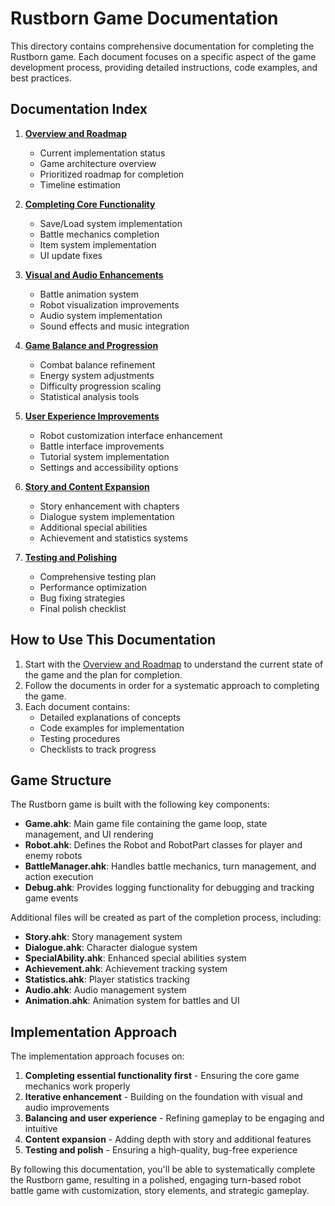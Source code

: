 # Rustborn Game Documentation

This directory contains comprehensive documentation for completing the Rustborn game. Each document focuses on a specific aspect of the game development process, providing detailed instructions, code examples, and best practices.

## Documentation Index

1. [**Overview and Roadmap**](01_Overview_and_Roadmap.md)
   - Current implementation status
   - Game architecture overview
   - Prioritized roadmap for completion
   - Timeline estimation

2. [**Completing Core Functionality**](02_Completing_Core_Functionality.md)
   - Save/Load system implementation
   - Battle mechanics completion
   - Item system implementation
   - UI update fixes

3. [**Visual and Audio Enhancements**](03_Visual_and_Audio_Enhancements.md)
   - Battle animation system
   - Robot visualization improvements
   - Audio system implementation
   - Sound effects and music integration

4. [**Game Balance and Progression**](04_Game_Balance_and_Progression.md)
   - Combat balance refinement
   - Energy system adjustments
   - Difficulty progression scaling
   - Statistical analysis tools

5. [**User Experience Improvements**](05_User_Experience_Improvements.md)
   - Robot customization interface enhancement
   - Battle interface improvements
   - Tutorial system implementation
   - Settings and accessibility options

6. [**Story and Content Expansion**](06_Story_and_Content_Expansion.md)
   - Story enhancement with chapters
   - Dialogue system implementation
   - Additional special abilities
   - Achievement and statistics systems

7. [**Testing and Polishing**](07_Testing_and_Polishing.md)
   - Comprehensive testing plan
   - Performance optimization
   - Bug fixing strategies
   - Final polish checklist

## How to Use This Documentation

1. Start with the [Overview and Roadmap](01_Overview_and_Roadmap.md) to understand the current state of the game and the plan for completion.
2. Follow the documents in order for a systematic approach to completing the game.
3. Each document contains:
   - Detailed explanations of concepts
   - Code examples for implementation
   - Testing procedures
   - Checklists to track progress

## Game Structure

The Rustborn game is built with the following key components:

- **Game.ahk**: Main game file containing the game loop, state management, and UI rendering
- **Robot.ahk**: Defines the Robot and RobotPart classes for player and enemy robots
- **BattleManager.ahk**: Handles battle mechanics, turn management, and action execution
- **Debug.ahk**: Provides logging functionality for debugging and tracking game events

Additional files will be created as part of the completion process, including:

- **Story.ahk**: Story management system
- **Dialogue.ahk**: Character dialogue system
- **SpecialAbility.ahk**: Enhanced special abilities system
- **Achievement.ahk**: Achievement tracking system
- **Statistics.ahk**: Player statistics tracking
- **Audio.ahk**: Audio management system
- **Animation.ahk**: Animation system for battles and UI

## Implementation Approach

The implementation approach focuses on:

1. **Completing essential functionality first** - Ensuring the core game mechanics work properly
2. **Iterative enhancement** - Building on the foundation with visual and audio improvements
3. **Balancing and user experience** - Refining gameplay to be engaging and intuitive
4. **Content expansion** - Adding depth with story and additional features
5. **Testing and polish** - Ensuring a high-quality, bug-free experience

By following this documentation, you'll be able to systematically complete the Rustborn game, resulting in a polished, engaging turn-based robot battle game with customization, story elements, and strategic gameplay.